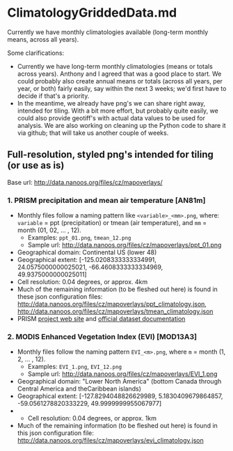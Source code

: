 # ClimatologyGriddedData.md

Currently we have monthly climatologies available (long-term monthly means, across all years).

Some clarifications:
- Currently we have long-term monthly climatologies (means or totals across years). Anthony and I agreed that was a good place to start. We could probably also create annual means or totals (across all years, per year, or both) fairly easily, say within the next 3 weeks; we'd first have to decide if that's a priority.
- In the meantime, we already have png's we can share right away, intended for tiling. With a bit more effort, but probably quite easily, we could also provide geotiff's with actual data values to be used for analysis. We are also working on cleaning up the Python code to share it via github; that will take us another couple of weeks.

## Full-resolution, styled png's intended for tiling (or use as is)

Base url: http://data.nanoos.org/files/cz/mapoverlays/

### 1. PRISM precipitation and mean air temperature [AN81m]

- Monthly files follow a naming pattern like `<variable>_<mm>.png`, where: `variable` = ppt (precipitation) or tmean (air temperature), and `mm` = month (01, 02, ... , 12). 
  - Examples: `ppt_01.png`, `tmean_12.png`
  - Sample url: http://data.nanoos.org/files/cz/mapoverlays/ppt_01.png
- Geographical domain: Continental US (lower 48)
- Geographical extent: [-125.0208333333334991, 24.0575000000025021, -66.4608333333334969, 49.9375000000025011]
- Cell resolution: 0.04 degrees, or approx. 4km
- Much of the remaining information (to be fleshed out here) is found in these json configuration files: http://data.nanoos.org/files/cz/mapoverlays/ppt_climatology.json, http://data.nanoos.org/files/cz/mapoverlays/tmean_climatology.json
- PRISM [project web site](http://prism.nacse.org) and [official dataset documentation](http://prism.nacse.org/documents/PRISM_datasets.pdf)

### 2. MODIS Enhanced Vegetation Index (EVI) [MOD13A3]

- Monthly files follow the naming pattern `EVI_<m>.png`, where `m` = month (1, 2, ... , 12).
  - Examples: `EVI_1.png`, `EVI_12.png`
  - Sample url: http://data.nanoos.org/files/cz/mapoverlays/EVI_1.png
- Geographical domain: "Lower North America" (bottom Canada through Central America and theCaribbean islands)
- Geographical extent: [-127.8294048826629989, 5.1830409679864857, -59.0561278820333229, 49.9999999955067977]
- - Cell resolution: 0.04 degrees, or approx. 1km
- Much of the remaining information (to be fleshed out here) is found in this json configuration file: http://data.nanoos.org/files/cz/mapoverlays/evi_climatology.json
